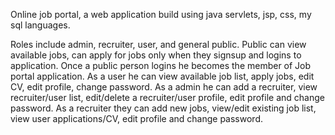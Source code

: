 Online job portal, a web application build using java servlets, jsp, css, my sql languages. 

Roles include admin, recruiter, user, and general public.
Public can view available jobs, can apply for jobs only when they signsup and logins to application. Once a public person logins he becomes the member of Job portal application.
As a user he can view available job list, apply jobs, edit CV, edit profile, change password.
As a admin he can add a recruiter, view recruiter/user list, edit/delete a recruiter/user profile, edit profile and change password.
As a recruiter they can add new jobs, view/edit existing job list, view user applications/CV, edit profile and change password.
